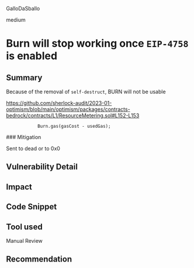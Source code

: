 GalloDaSballo

medium

# Burn will stop working once `EIP-4758` is enabled

## Summary

Because of the removal of `self-destruct`, BURN will not be usable


https://github.com/sherlock-audit/2023-01-optimism/blob/main/optimism/packages/contracts-bedrock/contracts/L1/ResourceMetering.sol#L152-L153

```solidity
            Burn.gas(gasCost - usedGas);
```

### Mitigation

Sent to dead or to 0x0

## Vulnerability Detail

## Impact

## Code Snippet

## Tool used

Manual Review

## Recommendation
